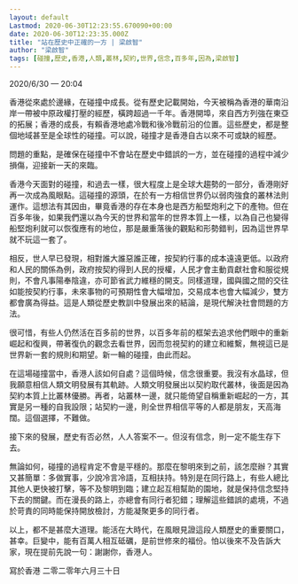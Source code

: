 ```yaml
---
layout: default
Lastmod: 2020-06-30T12:23:55.670090+00:00
date: 2020-06-30T12:23:35.000Z
title: "站在歷史中正確的一方 | 梁啟智"
author: "梁啟智"
tags: [碰撞,歷史,香港,人類,叢林,契約,世界,信念,百多年,因為,梁啟智]
---
```


2020/6/30 — 20:04

香港從來處於邊緣，在碰撞中成長。從有歷史記載開始，今天被稱為香港的華南沿岸一帶被中原政權打壓的經歷，橫跨超過一千年。香港開埠，來自西方列強在東亞的拓展；香港的成長，有賴香港地處冷戰和後冷戰前沿的位置。這些歷史，都是整個地域甚至是全球性的碰撞。可以說，碰撞才是香港自古以來不可或缺的經歷。

問題的重點，是確保在碰撞中不會站在歷史中錯誤的一方，並在碰撞的過程中減少損傷，迎接新一天的來臨。

香港今天面對的碰撞，和過去一樣，很大程度上是全球大趨勢的一部分，香港剛好再一次成為風眼點。這碰撞的源頭，在於有一方相信世界仍以弱肉強食的叢林法則運作。這想法有其因由，畢竟香港的存在本身也是西方船堅炮利之下的產物。但在百多年後，如果我們還以為今天的世界和當年的世界本質上一樣，以為自己也變得船堅炮利就可以恢復應有的地位，那是嚴重落後的觀點和形勢錯判，因為這世界早就不玩這一套了。

相反，世人早已發現，相對誰大誰惡誰正確，按契約行事的成本遠遠更低。以政府和人民的關係為例，政府按契約得到人民的授權，人民才會主動貢獻社會和服從規則，不會凡事陽奉陰違，亦可節省武力維穩的開支。同樣道理，國與國之間的交往如能按契約行事，未來事物的可預期性會大幅增加，交易成本也會大幅減少，雙方都會廣為得益。這是人類從歷史教訓中發展出來的結論，是現代解決社會問題的方法。

很可惜，有些人仍然活在百多前的世界，以百多年前的框架去追求他們眼中的重新崛起和復興，帶著復仇的觀念去看世界，因而忽視契約的建立和維繫，無視這已是世界新一套的規則和期望。新一輪的碰撞，由此而起。

在這場碰撞當中，香港人該如何自處？這個時候，信念很重要。我沒有水晶球，但我願意相信人類文明發展有其軌跡。人類文明發展出以契約取代叢林，後面是因為契約本質上比叢林優勝。再者，站叢林一邊，就只能倚望自稱重新崛起的一方，其實是另一種的自我設限；站契約一邊，則全世界相信平等的人都是朋友，天高海闊。這個選擇，不難做。

接下來的發展，歷史有否必然，人人答案不一。但沒有信念，則一定不能生存下去。

無論如何，碰撞的過程肯定不會是平穩的。那麼在黎明來到之前，該怎麼辦？其實又甚簡單：多做實事，少說冷言冷語，互相扶持。特別是在同行路上，有些人總比其他人更快被打擊，等不及黎明到臨；建立起互相幫助的園地，就是保持信念堅持下去的關鍵。而在漫長的路上，亦總會有同行者犯錯；理解這些錯誤的處境，不過於苛責的同時能保持開放檢討，方能凝聚更多的同行者。

以上，都不是甚麼大道理。能活在大時代，在風眼見證這段人類歷史的重要關口，甚幸。巨變中，能有百萬人相互砥礪，是前世修來的福份。怕以後來不及告訴大家，現在提前先說一句：謝謝你，香港人。

寫於香港 二零二零年六月三十日

